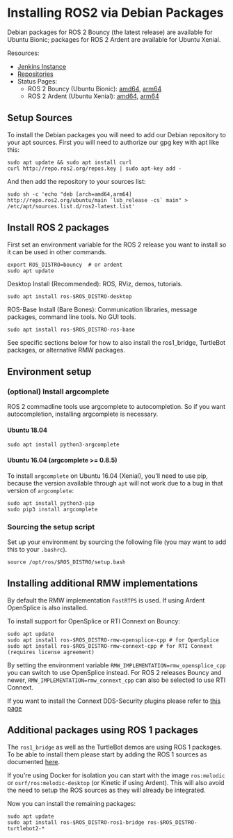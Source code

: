 # Installing ROS2 via Debian Packages

Debian packages for ROS 2 Bouncy (the latest release) are available for Ubuntu Bionic; packages for ROS 2 Ardent are available for Ubuntu Xenial.

Resources:
 - [Jenkins Instance](http://build.ros2.org/)
 - [Repositories](http://repo.ros2.org)
 - Status Pages:
    - ROS 2 Bouncy (Ubuntu Bionic): [amd64](http://repo.ros2.org/status_page/ros_bouncy_default.html), [arm64](http://repo.ros2.org/status_page/ros_bouncy_ubv8.html)
    - ROS 2 Ardent (Ubuntu Xenial): [amd64](http://repo.ros2.org/status_page/ros_ardent_default.html), [arm64](http://repo.ros2.org/status_page/ros_ardent_uxv8.html)

## Setup Sources

To install the Debian packages you will need to add our Debian repository to your apt sources.
First you will need to authorize our gpg key with apt like this:

```
sudo apt update && sudo apt install curl
curl http://repo.ros2.org/repos.key | sudo apt-key add -
```

And then add the repository to your sources list:

```
sudo sh -c 'echo "deb [arch=amd64,arm64] http://repo.ros2.org/ubuntu/main `lsb_release -cs` main" > /etc/apt/sources.list.d/ros2-latest.list'
```

## Install ROS 2 packages

First set an environment variable for the ROS 2 release you want to install so it can be used in other commands.

```
export ROS_DISTRO=bouncy  # or ardent
sudo apt update
```

Desktop Install (Recommended): ROS, RViz, demos, tutorials.
```
sudo apt install ros-$ROS_DISTRO-desktop
```

ROS-Base Install (Bare Bones): Communication libraries, message packages, command line tools. No GUI tools.
```
sudo apt install ros-$ROS_DISTRO-ros-base
```

See specific sections below for how to also install the ros1_bridge, TurtleBot packages, or alternative RMW packages.

## Environment setup

### (optional) Install argcomplete

ROS 2 commadline tools use argcomplete to autocompletion. So if you want autocompletion, installing argcomplete is necessary.

#### Ubuntu 18.04

```
sudo apt install python3-argcomplete
```

#### Ubuntu 16.04 (argcomplete >= 0.8.5)

To install `argcomplete` on Ubuntu 16.04 (Xenial), you'll need to use pip, because the version available through `apt` will not work due to a bug in that version of `argcomplete`:

```
sudo apt install python3-pip
sudo pip3 install argcomplete
```

### Sourcing the setup script

Set up your environment by sourcing the following file (you may want to add this to your `.bashrc`).
```
source /opt/ros/$ROS_DISTRO/setup.bash
```

## Installing additional RMW implementations

By default the RMW implementation `FastRTPS` is used.
If using Ardent OpenSplice is also installed.

To install support for OpenSplice or RTI Connext on Bouncy:
```
sudo apt update
sudo apt install ros-$ROS_DISTRO-rmw-opensplice-cpp # for OpenSplice
sudo apt install ros-$ROS_DISTRO-rmw-connext-cpp # for RTI Connext (requires license agreement)
```

By setting the environment variable `RMW_IMPLEMENTATION=rmw_opensplice_cpp` you can switch to use OpenSplice instead.
For ROS 2 releases Bouncy and newer, `RMW_IMPLEMENTATION=rmw_connext_cpp` can also be selected to use RTI Connext.

If you want to install the Connext DDS-Security plugins please refer to [this page](https://github.com/ros2/ros2/wiki/Install-Connext-Security-Plugins)

## Additional packages using ROS 1 packages

The `ros1_bridge` as well as the TurtleBot demos are using ROS 1 packages.
To be able to install them please start by adding the ROS 1 sources as documented [here](http://wiki.ros.org/Installation/Ubuntu?distro=melodic).

If you're using Docker for isolation you can start with the image `ros:melodic` or `osrf/ros:melodic-desktop` (or Kinetic if using Ardent).
This will also avoid the need to setup the ROS sources as they will already be integrated.

Now you can install the remaining packages:

```
sudo apt update
sudo apt install ros-$ROS_DISTRO-ros1-bridge ros-$ROS_DISTRO-turtlebot2-*
```

